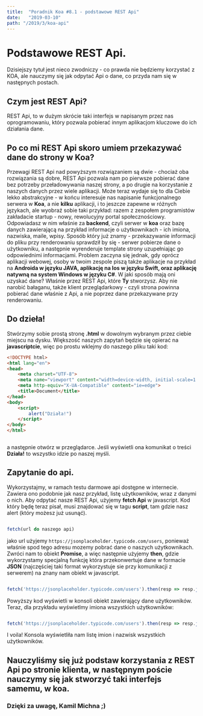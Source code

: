```yaml
---
title:  "Poradnik Koa #8.1 - podstawowe REST Api"
date:   "2019-03-10"
path: "/2019/3/koa-api"
---
```

# Podstawowe REST Api.
Dzisiejszy tytuł jest nieco zwodniczy - co prawda nie będziemy korzystać z KOA, ale nauczymy się jak odpytać Api o dane, co przyda nam się w następnych postach.


## Czym jest REST Api?

REST Api, to w dużym skrócie taki interfejs w napisanym przez nas oprogramowaniu, który pozwala pobierać innym aplikacjom kluczowe do ich działania dane.

## Po co mi REST Api skoro umiem przekazywać dane do strony w Koa?

Przewagi REST Api nad powyższym rozwiązaniem są dwie - chociaż oba rozwiązania są dobre, REST Api pozwala nam po pierwsze pobierać dane bez potrzeby przeładowywania naszej strony, a po drugie na korzystanie z naszych danych przez wiele aplikacji. Może teraz wydaje się to dla Ciebie lekko abstrakcyjne - w końcu interesuje nas napisanie funkcjonalnego serwera w __Koa__, a nie __kilku__ aplikacji, i to jeszcze zapewne w różnych językach, ale wyobraź sobie taki przykład: razem z zespołem programistów zakładacie startup - nowy, rewolucyjny portal społecznościowy. Odpowiadasz w nim właśnie za __backend__, czyli serwer w __koa__ oraz bazę danych zawierającą na przykład informacje o użytkownikach - ich imiona, nazwiska, maile, wpisy. Sposób który już znamy - przekazywanie informacji do pliku przy renderowaniu sprawdził by się - serwer pobierze dane o użytkowniku, a następnie wyrenderuje template strony uzupełniając go odpowiednimi informacjami. Problem zaczyna się jednak, gdy oprócz aplikacji webowej, osoby w twoim zespole piszą także aplikacje na przykład na __Androida w języku JAVA, aplikację na Ios w języku Swift, oraz aplikację natywną na system Windows w języku C#__. W jaki sposób mają oni uzyskać dane? Właśnie przez REST Api, które __Ty__ stworzysz. Aby nie narobić bałaganu, także klient przeglądarkowy - czyli strona powinna pobierać dane właśnie z Api, a nie poprzez dane przekazywane przy renderowaniu.

## Do dzieła!

Stwórzymy sobie prostą stronę __.html__ w dowolnym wybranym przez ciebie miejscu na dysku. Większość naszych zapytań będzie się opierać na __javascriptcie__, więc po prostu wklejmy do naszego pliku taki kod:
```html
<!DOCTYPE html>
<html lang="en">
<head>
    <meta charset="UTF-8">
    <meta name="viewport" content="width=device-width, initial-scale=1.0">
    <meta http-equiv="X-UA-Compatible" content="ie=edge">
    <title>Document</title>
</head>
<body>
    <script>
        alert("Działa!")
    </script>
</body>
</html>



```
a następnie otwórz w przeglądarce. Jeśli wyświetli ona komunikat o treści __Działa!__ to wszystko idzie po naszej myśli.

## Zapytanie do api.
Wykorzystajmy, w ramach testu darmowe api dostępne w internecie. Zawiera ono podobnie jak nasz przykład, listę użytkowników, wraz z danymi o nich. Aby odpytać nasze REST Api, użyjemy __fetch Api__ w javascript. Kod który będę teraz pisał, musi znajdować się w tagu __script__, tam gdzie nasz alert (który możesz już usunąć).

```javascript

fetch(url do naszego api)

```
jako url użyjemy `https://jsonplaceholder.typicode.com/users`, ponieważ właśnie spod tego adresu mozemy pobrać dane o naszych użytkownikach. Zwróci nam to obiekt __Promise__, a więc następnie użyjemy __then__, gdzie wykorzystamy specjalną funkcję która przekonwertuje dane w formacie __JSON__ (najczęściej taki format wykorzystuje sie przy komunikacji z serwerem) na znany nam obiekt w javascript.


```javascript

fetch('https://jsonplaceholder.typicode.com/users').then(resp => resp.json()).then(resp => console.log(resp));
```
Powyższy kod wyświetli w konsoli obiekt zawierający dane użytkowników. Teraz, dla przykładu wyświetlmy imiona wszystkich użytkowników:
```javascript

fetch('https://jsonplaceholder.typicode.com/users').then(resp => resp.json()).then(resp => console.log(resp.map(el => el.name)));

```
I voila! Konsola wyświetliła nam listę imion i nazwisk wszystkich użytkowników.

## Nauczyliśmy się już podstaw korzystania z REST Api po stronie klienta, w następnym poście nauczymy się jak stworzyć taki interfejs samemu, w koa.
### Dzięki za uwagę, Kamil Michna ;)